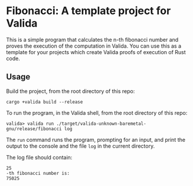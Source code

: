 # Fibonacci: A template project for Valida

This is a simple program that calculates the n-th fibonacci number and proves the execution of the computation in Valida. You can use this as a template for your projects which create Valida proofs of execution of Rust code.

## Usage

Build the project, from the root directory of this repo:

```
cargo +valida build --release
```

To run the program, in the Valida shell, from the root directory of this repo:

```
valida> valida run ./target/valida-unknown-baremetal-gnu/release/fibonacci log
```

The `run` command runs the program, prompting for an input, and print the output to the console and the file `log` in the current directory.

The log file should contain:

```
25
-th fibonacci number is:
75025
```
